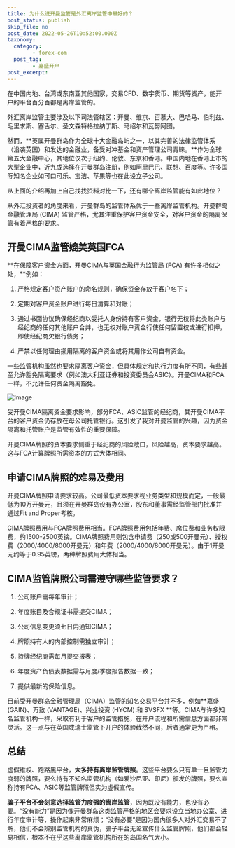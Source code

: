 ```yaml
---
title: 为什么说开曼监管是外汇离岸监管中最好的？
post_status: publish
skip_file: no
post_date: 2022-05-26T10:52:00.000Z
taxonomy:
  category:
        - forex-com
  post_tag:
        - 嘉盛开户
post_excerpt: 
---
```

在中国内地、台湾或东南亚其他国家，交易CFD、数字货币、期货等资产，能开户的平台百分百都是离岸监管的。

外汇离岸监管主要涉及以下司法管辖区：开曼、维京、百慕大、巴哈马、伯利兹、毛里求斯、塞舌尔、圣文森特格拉纳丁斯、马绍尔和瓦努阿图。

然而，**英属开曼群岛作为全球十大金融岛屿之一，以其完善的法律监管体系（沿袭英国）和发达的金融业，备受对冲基金和资产管理公司青睐。**作为全球第五大金融中心，其地位仅次于纽约、伦敦、东京和香港。中国内地在香港上市的大型企业中，近九成选择在开曼群岛注册，例如阿里巴巴、联想、百度等。许多国际知名企业如可口可乐、宝洁、苹果等也在此设立子公司。

从上面的介绍再加上自己找找资料对比一下，还有哪个离岸监管能有如此地位？

从外汇投资者的角度来看，开曼群岛的监管体系优于一些离岸监管机构。开曼群岛金融管理局 (CIMA) 监管严格，尤其注重保护客户资金安全，对客户资金的隔离保管有着严格的要求。

## 开曼CIMA监管媲美英国FCA

**在保障客户资金方面，开曼CIMA与英国金融行为监管局 (FCA) 有许多相似之处，**例如：

1. 严格规定客户资产账户的命名规则，确保资金存放于客户名下；

1. 定期对客户资金账户进行每日清算和对账；

1. 通过书面协议确保经纪商以受托人身份持有客户资金，银行无权将此类账户与经纪商的任何其他账户合并，也无权对账户资金行使任何留置权或进行扣押，即使经纪商欠银行债务；

1. 严禁以任何理由挪用隔离的客户资金或将其用作公司自有资金。

一些监管机构虽然也要求隔离客户资金，但具体规定和执行力度有所不同，有些甚至允许豁免隔离要求（例如澳大利亚证券和投资委员会ASIC）。开曼CIMA和FCA一样，不允许任何资金隔离豁免。

![Image](https://prod-files-secure.s3.us-west-2.amazonaws.com/39ed1227-6d7d-4570-be36-9ccd4a2c4241/bd849744-3fcb-4a37-8312-357962c8f065/image.png?X-Amz-Algorithm=AWS4-HMAC-SHA256&X-Amz-Content-Sha256=UNSIGNED-PAYLOAD&X-Amz-Credential=ASIAZI2LB466ZBMO2OOF%2F20250926%2Fus-west-2%2Fs3%2Faws4_request&X-Amz-Date=20250926T101340Z&X-Amz-Expires=3600&X-Amz-Security-Token=IQoJb3JpZ2luX2VjEAIaCXVzLXdlc3QtMiJHMEUCIA8R%2FyELPm3MK2z53O%2FGJWkZzmIx28FkeaF%2F71FWkHZNAiEA4H0nfE4tzL1uTMFrc4s9RJHSeF7YECRgtNcrvF5z3mcqiAQIi%2F%2F%2F%2F%2F%2F%2F%2F%2F%2F%2FARAAGgw2Mzc0MjMxODM4MDUiDAOh%2F1arFbq%2BRRcCoyrcA8Cej9Hf%2BNOtY1WcrtIod9ZNQ5pKCS49Jt3LZJewu9G2tbe2VAVyUzqb%2FXPobvXr0%2FB4KOVe9rvuc5IWOVXdXCmOkDw7NWmlcWvH9%2FP%2BJoawHYF207KjFdCarzUBm%2BWAzvXobB78PGP14zuwP51rjGW4mmn%2FhknZm1p9WTWi1YvC54bHSpCDtmaqDWwBZWnS9Vd%2Be12xxIpF9zrt%2Fc35BXgrTxkzrb92%2BmYANg%2FodRNpaZmXQt%2B1SL0J5F43rIkFqS9mH2v1%2BFOPHGgKPIuBON2O%2BNAdERPs7SYLRtz2MTSMW%2BVaNVamu1uXJYGJ9H15ZbMEExyA1YpJqld1xTfKTP5hzF7MrVK3oGrJbpZeN0UPJgQoFFovvydVUS1ISJbgerXSIByJ5uj3chT%2BH642xsxqES2rglDrG8qUjubXCgw6Zi3JqgNudscTHAh98rBNAd8%2B7G7mHxBNlqDSTCHlhFBCDU5WyYyqlMu0RKYMYfipaRbvMe01t8bTEubZBmRIR%2FySHTEHl8gwLcXvGYsT%2FSnsiRwC5Xstv75mkCkcxtWj4fG5s%2B%2BOl8TC3nnCNQyA1iQEdjbsKMpGH%2B3olkXJG5ViGc%2Fvv2%2FXqnoUQ2e12bD3WVLyOfZpcDSjIw8SMNW%2F2cYGOqUBfbZXrt9KqfMJJHN34XFKbOeO6mtMfD40ZLEvLtvTTvjzsZJxrBcSHG%2Fa5tDDJ7hiOmozLJZnCMfPc%2B%2Fwy%2F37QSuTa7sjyFGtdjFvzIdX3sa%2FcdtvTju8iP%2F8xCvK1pDYQ99a%2FaQje9kOARn7yCQb7U8Pbsm4rPrXkwRs0cX1cXUnVuBKcDK%2Bx6uKtNu0Nj9Cptl8WlVGUByU6lfHdveCk0EdanOI&X-Amz-Signature=7c2e243523a75d364b6936fe0a649e4344f4249fa850c57953904c1e701bfdae&X-Amz-SignedHeaders=host&x-amz-checksum-mode=ENABLED&x-id=GetObject)

受开曼CIMA隔离资金要求影响，部分FCA、ASIC监管的经纪商，其开曼CIMA平台的客户资金仍存放在母公司托管银行。这引发了我对开曼监管的兴趣，因为资金隔离和托管账户是监管有效性的重要保障。

开曼CIMA牌照的资本要求侧重于经纪商的风险敞口，风险越高，资本要求越高。这与FCA计算牌照所需资本的方式大体相同。

## **申请CIMA牌照的难易及费用**

开曼CIMA牌照申请要求较高。公司最低资本要求视业务类型和规模而定，一般最低为10万开曼元，且须在开曼群岛设有办公室，股东和董事需经监管部门批准并通过Fit and Proper考核。

CIMA牌照费用与FCA牌照费用相当。FCA牌照费用包括年费、席位费和业务权限费，约1500-2500英镑。CIMA牌照费用则包含申请费（250或500开曼元）、授权费（2000/4000/8000开曼元）和年费（2000/4000/8000开曼元）。由于1开曼元约等于0.95英镑，两种牌照费用大体相当。

## CIMA监管牌照公司需遵守哪些监管要求？

1. 公司账户需每年审计；

1. 年度账目及合规证书需提交CIMA；

1. 公司信息变更须七日内通知CIMA；

1. 牌照持有人的内部控制需独立审计；

1. 持牌经纪商需每月提交报表；

1. 年度资产负债表数据需与月度/季度报告数据一致；

1. 提供最新的保险信息。

目前受开曼群岛金融管理局（CIMA）监管的知名交易平台并不多，例如**嘉盛 (GAIN)、万致 (VANTAGE)、兴业投资 (HYCM) 和 SVSFX **等。CIMA与许多知名监管机构一样，采取有利于客户的监管措施，在开户流程和所需信息方面都非常灵活。这一点与在英国或瑞士监管下开户的体验截然不同，后者通常更为严格。

## 总结

虚假维权、跑路黑平台，**大多持有离岸监管牌照**。这些平台要么只有单一且监管力度弱的牌照，要么持有不知名监管机构（如爱沙尼亚、印尼）颁发的牌照，要么宣称持有FCA、ASIC等监管牌照但实为虚假宣传。

**骗子平台不会刻意选择监管力度强的离岸监管**，因为既没有能力，也没有必要。“没有能力”是因为像开曼群岛这类监管严格的地区会要求设立当地办公室、进行年度审计等，操作起来非常麻烦；“没有必要”是因为国内很多人对外汇交易不了解，他们不会辨别监管机构的真伪，骗子平台无论宣传什么监管牌照，他们都会轻易相信，根本不在乎这些离岸监管机构所在的岛国名气大小。